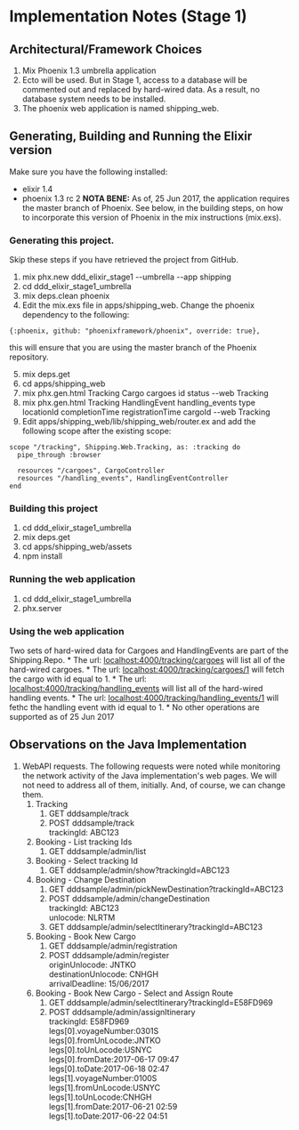 # Implementation Notes (Stage 1)

## Architectural/Framework Choices

1. Mix Phoenix 1.3 umbrella application
2. Ecto will be used. But in Stage 1, access to a database will be commented out and replaced by hard-wired data. As a result, no database system needs to be installed.
3. The phoenix web application is named shipping_web.

## Generating, Building and Running the Elixir version

Make sure you have the following installed:
* elixir 1.4
* phoenix 1.3 rc 2 __NOTA BENE:__ As of, 25 Jun 2017, the application requires the master branch of Phoenix. See below, in the building steps, on how to incorporate this version of Phoenix in the mix instructions (mix.exs).


### Generating this project.
Skip these steps if you have retrieved the project from GitHub.
1. mix phx.new ddd_elixir_stage1 --umbrella --app shipping
2. cd ddd_elixir_stage1_umbrella
3. mix deps.clean phoenix
4. Edit the mix.exs file in apps/shipping_web. Change the phoenix dependency to the following:
~~~~
{:phoenix, github: "phoenixframework/phoenix", override: true},  
~~~~
this will ensure that you are using the master branch of the Phoenix repository.

5. mix deps.get
6. cd apps/shipping_web
7. mix phx.gen.html Tracking Cargo cargoes id status --web Tracking
8. mix phx.gen.html Tracking HandlingEvent handling_events type locationId completionTime registrationTime cargoId  --web Tracking    
9. Edit apps/shipping_web/lib/shipping_web/router.ex and add the following scope after the existing scope:  
~~~~
scope "/tracking", Shipping.Web.Tracking, as: :tracking do
  pipe_through :browser

  resources "/cargoes", CargoController
  resources "/handling_events", HandlingEventController
end
~~~~

### Building this project
1. cd ddd_elixir_stage1_umbrella
2. mix deps.get
3. cd apps/shipping_web/assets
4. npm install

### Running the web application
1. cd ddd_elixir_stage1_umbrella
2. phx.server

### Using the web application  
Two sets of hard-wired data for Cargoes and HandlingEvents are part of the Shipping.Repo.
    * The url: [localhost:4000/tracking/cargoes](localhost:4000/tracking/cargoes) will list all of the hard-wired cargoes.
    * The url: [localhost:4000/tracking/cargoes/1](localhost:4000/tracking/cargoes/1) will fetch the cargo with id equal to 1.
    * The url: [localhost:4000/tracking/handling_events](localhost:4000/tracking/handling_events) will list all of the hard-wired handling events.
    * The url: [localhost:4000/tracking/handling_events/1](localhost:4000/tracking/handling_events/1) will fethc the handling event with id equal to 1.
    * No other operations are supported as of 25 Jun 2017

## Observations on the Java Implementation    
1. WebAPI requests. The following requests were noted while monitoring the network activity of the Java implementation's web pages. We will not need to address all of them, initially. And, of course, we can change them.
    1. Tracking
        1. GET dddsample/track
        2. POST dddsample/track  
        trackingId: ABC123
    2. Booking - List tracking Ids
        1. GET dddsample/admin/list
    3. Booking - Select tracking Id
        1. GET dddsample/admin/show?trackingId=ABC123
    4. Booking - Change Destination
        1. GET dddsample/admin/pickNewDestination?trackingId=ABC123
        2. POST dddsample/admin/changeDestination  
        trackingId: ABC123  
        unlocode: NLRTM
        3. GET dddsample/admin/selectItinerary?trackingId=ABC123
    5. Booking - Book New Cargo
        1. GET dddsample/admin/registration
        2. POST dddsample/admin/register  
        originUnlocode: JNTKO  
        destinationUnlocode: CNHGH  
        arrivalDeadline: 15/06/2017
    6. Booking - Book New Cargo - Select and Assign Route
        1. GET dddsample/admin/selectItinerary?trackingId=E58FD969
        2. POST dddsample/admin/assignItinerary  
        trackingId: E58FD969  
        legs[0].voyageNumber:0301S  
        legs[0].fromUnLocode:JNTKO  
        legs[0].toUnLocode:USNYC  
        legs[0].fromDate:2017-06-17 09:47  
        legs[0].toDate:2017-06-18 02:47  
        legs[1].voyageNumber:0100S  
        legs[1].fromUnLocode:USNYC  
        legs[1].toUnLocode:CNHGH  
        legs[1].fromDate:2017-06-21 02:59  
        legs[1].toDate:2017-06-22 04:51  
